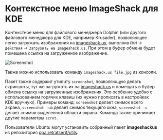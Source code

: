 Контекстное меню ImageShack для KDE
===
Контекстное меню для файлового менеджера Dolphin (или другого файлового менеджера для KDE, например Krusader), позволяющее легко загружать изображения на [imageshack.us](http://imageshack.us), выполнив `ПКМ` → `действия` → `Загрузить на Imageshack.us`. При этом в буфер обмена будет помещена ссылка на загруженное изображение.

![Screenshot](http://img13.imageshack.us/img13/9403/imageshackusmenu.png "ImageShack.us service menu screenshot in Krusader")

Также можно использовать команду `imageshack.us file.jpg` из консоли.


Пакет также содержит утилиту `screenshot`, позволяющую делать скриншоты, тут же загружать их на [imageshack.us](http://imageshack.us) и помещать в буфер обмена ссылку на загруженные изображения. Это особенно удобно с использованием горячих клавиш (их нужно прописать в настройках KDE вручную). Примеры команд: `screenshot` делает снимок всего экрана, `screenshot -ub` делает снимок текущего окна, `screenshot -s` делает снимок выделенной области экрана. Команда также принимает другие параметры `scrot`.

Пользователи Ubuntu могут установить собранный пакет **imageshackus** из репозитория [ppa:retratserif/utils](https://launchpad.net/~retratserif/+archive/utils "Launchpad.net").